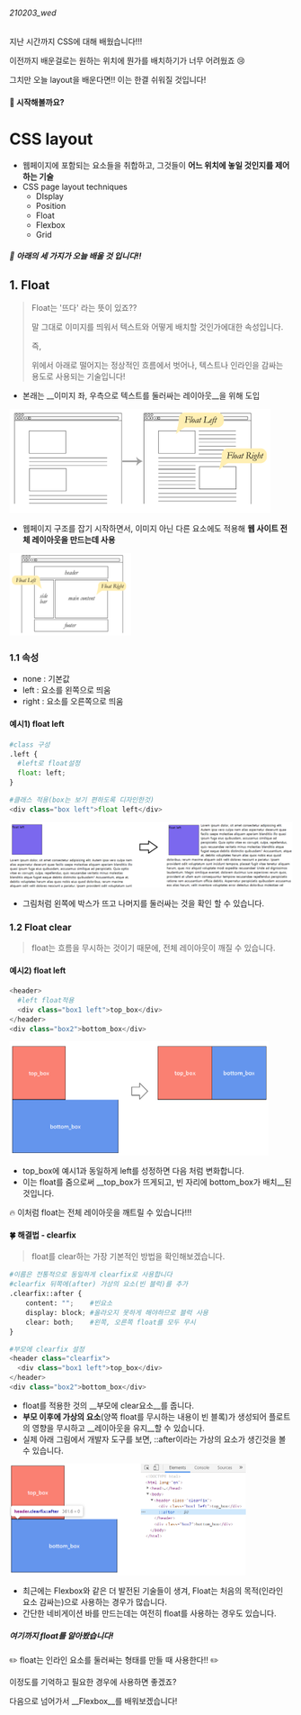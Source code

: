 ###### 210203_wed



지난 시간까지 CSS에 대해 배웠습니다!!!

이전까지 배운걸로는 원하는 위치에 뭔가를 배치하기가 너무 어려웠죠 :cry:

그치만 오늘 layout을 배운다면!! 이는 한결 쉬워질 것입니다!

#### :dancer: 시작해볼까요?



# CSS layout

- 웹페이지에 포함되는 요소들을 취합하고, 그것들이 __어느 위치에 놓일 것인지를 제어하는 기술__
- CSS page layout techniques
  - DIsplay
  - Position
  - Float
  - Flexbox
  - Grid

##### :mag_right: 아래의 세 가지가 오늘 배울 것 입니다!!



## 1. Float

> Float는 '뜨다' 라는 뜻이 있죠?? 
>
> 말 그대로 이미지를 띄워서 텍스트와 어떻게 배치할 것인가에대한 속성입니다.
>
> 즉,
>
> 위에서 아래로 떨어지는 정상적인 흐름에서 벗어나, 텍스트나 인라인을 감싸는 용도로 사용되는 기술입니다!

- 본래는 __이미지 좌, 우측으로 텍스트를 둘러싸는 레이아웃__을 위해 도입

<img src="210203_1_CSS_layout.assets/image-20210203161026861.png" alt="image-20210203161026861" style="zoom:50%;" />

- 웹페이지 구조를 잡기 시작하면서, 이미지 아닌 다른 요소에도 적용해 __웹 사이트 전체 레이아웃을 만드는데 사용__

<img src="210203_1_CSS_layout.assets/image-20210203161851972.png" alt="image-20210203161851972" style="zoom:50%;" />

### 1.1 속성

- none : 기본값
- left : 요소를 왼쪽으로 띄움
- right : 요소를 오른쪽으로 띄움

#### 예시1) float left

```python
#class 구성
.left {
  #left로 float설정
  float: left;
}
```

```python
#클래스 적용(box는 보기 편하도록 디자인한것)
<div class="box left">float left</div>
```

<img src="210203_1_CSS_layout.assets/image-20210203224139258.png" alt="image-20210203224139258" style="zoom:50%;" />

- 그림처럼 왼쪽에 박스가 뜨고 나머지를 둘러싸는 것을 확인 할 수 있습니다.



### 1.2 Float clear

> float는 흐름을 무시하는 것이기 때문에, 전체 레이아웃이 깨질 수 있습니다.

#### 예시2) float left

```python
<header>
  #left float적용
  <div class="box1 left">top_box</div>
</header>
<div class="box2">bottom_box</div>
```

<img src="210203_1_CSS_layout.assets/image-20210203225610633.png" alt="image-20210203225610633" style="zoom:50%;" />

- top_box에 예시1과 동일하게 left를 성정하면 다음 처럼 변화합니다.
- 이는 float를 줌으로써 __top_box가 뜨게되고, 빈 자리에 bottom_box가 배치__된 것입니다.

:fire: 이처럼 float는 전체 레이아웃을 깨트릴 수 있습니다!!!

#### :four_leaf_clover:  해결법 - clearfix

> float를 clear하는 가장 기본적인 방법을 확인해보겠습니다.

```python
#이름은 전통적으로 동일하게 clearfix로 사용합니다
#clearfix 뒤쪽에(after) 가상의 요소(빈 블럭)를 추가
.clearfix::after {
    content: "";	#빈요소
    display: block;	#올라오지 못하게 해야하므로 블럭 사용
    clear: both;	#왼쪽, 오른쪽 float를 모두 무시
}
```

```python
#부모에 clearfix 설정
<header class="clearfix">
  <div class="box1 left">top_box</div>
</header>
<div class="box2">bottom_box</div>
```

- float를 적용한 것의 __부모에 clear요소__를 줍니다.
- __부모 이후에 가상의 요소__(양쪽 float를 무시하는 내용이 빈 블록)가 생성되어 플로트의 영향을 무시하고 __레이아웃을 유지__할 수 있습니다.
- 실제 아래 그림에서 개발자 도구를 보면, ::after이라는 가상의 요소가 생긴것을 볼 수 있습니다.

<img src="210203_1_CSS_layout.assets/image-20210203231559393.png" alt="image-20210203231559393" style="zoom:50%;" />



- 최근에는 Flexbox와 같은 더 발전된 기술들이 생겨, Float는 처음의 목적(인라인 요소 감싸는)으로 사용하는 경우가 많습니다.
- 간단한 네비게이션 바를 만드는데는 여전히 float를 사용하는 경우도 있습니다.



##### 여기까지 float를 알아봤습니다!

:pencil2: float는 인라인 요소를 둘러싸는 형태를 만들 때 사용한다!! :pencil2:

이정도를 기억하고 필요한 경우에 사용하면 좋겠죠?



다음으로 넘어가서 __Flexbox__를 배워보겠습니다!
